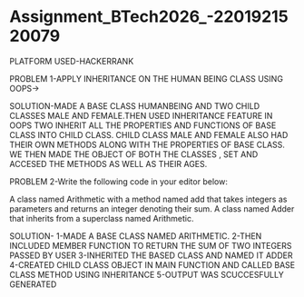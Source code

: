 # Assignment_BTech2026_-2201921520079

PLATFORM USED-HACKERRANK

PROBLEM 1-APPLY INHERITANCE ON THE HUMAN BEING CLASS USING OOPS->

SOLUTION-MADE A BASE CLASS HUMANBEING AND TWO CHILD CLASSES MALE AND FEMALE.THEN USED INHERITANCE FEATURE IN OOPS TWO INHERIT ALL THE PROPERTIES AND FUNCTIONS OF BASE CLASS INTO CHILD CLASS. CHILD CLASS MALE AND FEMALE ALSO HAD THEIR OWN METHODS ALONG WITH THE PROPERTIES OF BASE CLASS. WE THEN MADE THE OBJECT OF BOTH THE CLASSES , SET AND ACCESED THE METHODS AS WELL AS THEIR AGES.


PROBLEM 2-Write the following code in your editor below:

A class named Arithmetic with a method named add that takes  integers as parameters and returns an integer denoting their sum.
A class named Adder that inherits from a superclass named Arithmetic.

SOLUTION-
1-MADE A BASE CLASS NAMED ARITHMETIC.
2-THEN INCLUDED MEMBER FUNCTION TO RETURN THE SUM OF TWO INTEGERS PASSED BY USER
3-INHERITED THE BASED CLASS AND NAMED IT ADDER
4-CREATED CHILD CLASS OBJECT IN MAIN FUNCTION AND CALLED BASE CLASS METHOD USING INHERITANCE
5-OUTPUT WAS SCUCCESFULLY GENERATED
